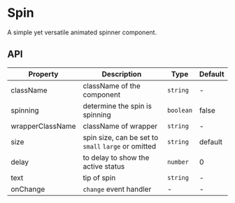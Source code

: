 # Spin

A simple yet versatile animated spinner component.

<div id="demos"></div>

## API

| Property         | Description                                         | Type      | Default |
| ---------------- | --------------------------------------------------- | --------- | ------- |
| className        | className of the component                          | `string`  | -       |
| spinning         | determine the spin is spinning                      | `boolean` | false   |
| wrapperClassName | className of wrapper                                | `string`  | -       |
| size             | spin size, can be set to `small` `large` or omitted | `string`  | default |
| delay            | to delay to show the active status                  | `number`  | 0       |
| text             | tip of spin                                         | `string`  | -       |
| onChange         | `change` event handler                              | -         | -       |
